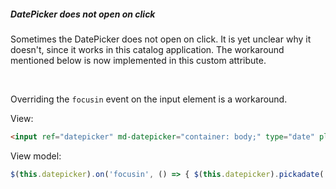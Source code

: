 ##### DatePicker does not open on click

Sometimes the DatePicker does not open on click. It is yet unclear why it doesn't, since it works in this catalog application.
The workaround mentioned below is now implemented in this custom attribute.

<br />

Overriding the ```focusin``` event on the input element is a workaround.

View:

```html
<input ref="datepicker" md-datepicker="container: body;" type="date" placeholder="pick a date" />
```

View model:

```javascript
$(this.datepicker).on('focusin', () => { $(this.datepicker).pickadate('open'); });
```
